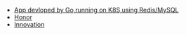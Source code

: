 
* [App devloped by Go,running on K8S,using Redis/MySQL](work/go_k8s.md)
* [Honor](Honor/)
* [Innovation](Innovation/)

